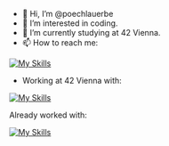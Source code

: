 - 👋 Hi, I’m @poechlauerbe
- 👀 I’m interested in coding.
- 🌱 I’m currently studying at 42 Vienna.
- 📫 How to reach me:

 [![My Skills](https://skillicons.dev/icons?i=linkedin)](https://www.linkedin.com/in/benjamin-poechlauer/)
 
- Working at 42 Vienna with:

 [![My Skills](https://skillicons.dev/icons?i=linux,vscode,git,github,c,cpp,docker,bash)]()


Already worked with:


 [![My Skills](https://skillicons.dev/icons?i=py,kotlin,androidstudio,html,css,js,sqlite,raspberrypi)]()
<!---
poechlauerbe/poechlauerbe is a ✨ special ✨ repository because its `README.md` (this file) appears on your GitHub profile.
You can click the Preview link to take a look at your changes.
--->
